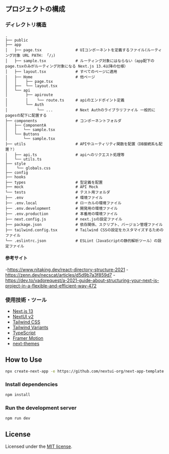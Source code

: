 ## プロジェクトの構成

### ディレクトリ構造
```
.
├── public
├── app
│   ├── page.tsx               # UIコンポーネントを定義するファイル(ルーティング対象 URL PATH: 「/」)
│   ├── sample.tsx             # ルーティング対象にはならない（app配下のpage.tsxのみがルーティング対象になる Next.js 13.4以降の仕様）
│   ├── layout.tsx             # すべてのページに適用
│   ├── Home                   # 他ページ
│   │    ├── page.tsx 
│   ├──  └── layout.tsx
│   └── api
│        ├── apiroute
│        │    └── route.ts     # apiのエンドポイント定義
│        └── Auth
│             └── ...          # Next Authのライブラリファイル 一般的にpagesの配下に配置する
├── components                 # コンポーネントフォルダ
│   ├── ComponentA
│   │   └── sample.tsx
│   └── Buttons
│       └── sample.tsx
├── utils                      # APIやユーティリティ関数を配置（DB接続系も配置？）
│   ├── api.ts                 # apiへのリクエスト処理等
│   └── utils.ts
├── style
│    └── globals.css
├── config
├── hooks
├── types                      # 型定義を配置
├── mock                       # API Mock  
└── tests                      # テスト用フォルダ
├── .env                       # 環境ファイル
├── .env.local                 # ローカルの環境ファイル
├── .env.development           # 開発用の環境ファイル
├── .env.production            # 本番用の環境ファイル
├── next.config.js             # next.jsの設定ファイル
├── package.json               # 依存関係、スクリプト、バージョン管理ファイル
├── tailwind.config.tsx        # Tailwind CSSの設定をカスタマイズするためのファイル
└── .eslintrc.json             # ESLint（JavaScriptの静的解析ツール）の設定ファイル

```
#### 参考サイト
-https://www.nitaking.dev/react-directory-structure-2021
-https://zenn.dev/necscat/articles/d5d9b7a3f859d7
-https://dev.to/vadorequest/a-2021-guide-about-structuring-your-next-js-project-in-a-flexible-and-efficient-way-472
### 使用技術・ツール
- [Next.js 13](https://nextjs.org/docs/getting-started)
- [NextUI v2](https://nextui.org/)
- [Tailwind CSS](https://tailwindcss.com/)
- [Tailwind Variants](https://tailwind-variants.org)
- [TypeScript](https://www.typescriptlang.org/)
- [Framer Motion](https://www.framer.com/motion/)
- [next-themes](https://github.com/pacocoursey/next-themes)

## How to Use

```bash
npx create-next-app -e https://github.com/nextui-org/next-app-template
```

### Install dependencies

```bash
npm install
```

### Run the development server

```bash
npm run dev
```

## License

Licensed under the [MIT license](https://github.com/nextui-org/next-app-template/blob/main/LICENSE).